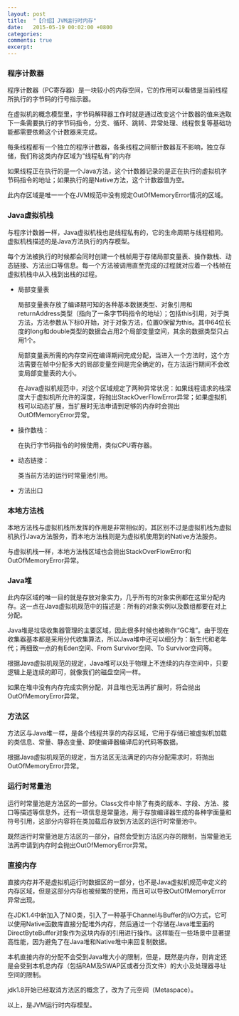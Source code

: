 ```yaml
---
layout: post
title:  "【介绍】JVM运行时内存"
date:   2015-05-19 00:02:00 +0800
categories: 
comments: true
excerpt: 
---
```


### 程序计数器

程序计数器（PC寄存器）是一块较小的内存空间，它的作用可以看做是当前线程所执行的字节码的行号指示器。

在虚拟机的概念模型里，字节码解释器工作时就是通过改变这个计数器的值来选取下一条需要执行的字节码指令，分支、循环、跳转、异常处理、线程恢复等基础功能都需要依赖这个计数器来完成。

每条线程都有一个独立的程序计数器，各条线程之间额计数器互不影响，独立存储，我们称这类内存区域为“线程私有”的内存

如果线程正在执行的是一个Java方法，这个计数器记录的是正在执行的虚拟机字节码指令的地址；如果执行的是Native方法，这个计数器值为空。

此内存区域是唯一一个在JVM规范中没有规定OutOfMemoryError情况的区域。

### Java虚拟机栈

与程序计数器一样，Java虚拟机栈也是线程私有的，它的生命周期与线程相同。虚拟机栈描述的是Java方法执行的内存模型。

每个方法被执行的时候都会同时创建一个栈帧用于存储局部变量表、操作数栈、动态链接、方法出口等信息。每一个方法被调用直至完成的过程就对应着一个栈帧在虚拟机栈中从入栈到出栈的过程。

- 局部变量表

  局部变量表存放了编译期可知的各种基本数据类型、对象引用和returnAddress类型（指向了一条字节码指令的地址）；包括this引用，对于类方法，方法参数从下标0开始，对于对象方法，位置0保留为this。其中64位长度的long和double类型的数据会占用2个局部变量空间，其余的数据类型只占用1个。

  局部变量表所需的内存空间在编译期间完成分配，当进入一个方法时，这个方法需要在帧中分配多大的局部变量空间是完全确定的，在方法运行期间不会改变局部变量表的大小。

  在Java虚拟机规范中，对这个区域规定了两种异常状况：如果线程请求的栈深度大于虚拟机所允许的深度，将抛出StackOverFlowError异常；如果虚拟机栈可以动态扩展，当扩展时无法申请到足够的内存时会抛出OutOfMemoryError异常。
  ​    

- 操作数栈：

  在执行字节码指令的时候使用，类似CPU寄存器。

- 动态链接：

  类当前方法的运行时常量池引用。

- 方法出口

### 本地方法栈

本地方法栈与虚拟机栈所发挥的作用是非常相似的，其区别不过是虚拟机栈为虚拟机执行Java方法服务，而本地方法栈则是为虚拟机使用到的Native方法服务。

与虚拟机栈一样，本地方法栈区域也会抛出StackOverFlowError和OutOfMemoryError异常。

### Java堆

此内存区域的唯一目的就是存放对象实力，几乎所有的对象实例都在这里分配内存。这一点在Java虚拟机规范中的描述是：所有的对象实例以及数组都要在对上分配。

Java堆是垃圾收集器管理的主要区域，因此很多时候也被称作“GC堆”。由于现在收集器基本都是采用分代收集算法，所以Java堆中还可以细分为：新生代和老年代；再细致一点的有Eden空间、From Survivor空间、To Survivor空间等。

根据Java虚拟机规范的规定，Java堆可以处于物理上不连续的内存空间中，只要逻辑上是连续的即可，就像我们的磁盘空间一样。

如果在堆中没有内存完成实例分配，并且堆也无法再扩展时，将会抛出OutOfMemoryError异常。

### 方法区

方法区与Java堆一样，是各个线程共享的内存区域，它用于存储已被虚拟机加载的类信息、常量、静态变量、即使编译器编译后的代码等数据。

根据Java虚拟机规范的规定，当方法区无法满足的内存分配需求时，将抛出OutOfMemoryError异常。

### 运行时常量池

运行时常量池是方法区的一部分。Class文件中除了有类的版本、字段、方法、接口等描述等信息外，还有一项信息是常量池，用于存放编译器生成的各种字面量和符号引用，这部分内容将在类加载后存放到方法区的运行时常量池中。

既然运行时常量池是方法区的一部分，自然会受到方法区内存的限制，当常量池无法再申请到内存时会抛出OutOfMemoryError异常。

### 直接内存

直接内存并不是虚拟机运行时数据区的一部分，也不是Java虚拟机规范中定义的内存区域，但是这部分内存也被频繁的使用，而且可以导致OutOfMemoryError异常出现。

在JDK1.4中新加入了NIO类，引入了一种基于Channel与Buffer的I/O方式，它可以使用Native函数库直接分配堆外内存，然后通过一个存储在Java堆里面的DirectByteBuffer对象作为这块内存的引用进行操作。这样能在一些场景中显著提高性能，因为避免了在Java堆和Native堆中来回复制数据。

本机直接内存的分配不会受到Java堆大小的限制，但是，既然是内存，则肯定还是会受到本机总内存（包括RAM及SWAP区或者分页文件）的大小及处理器寻址空间的限制。

jdk1.8开始已经取消方法区的概念了，改为了元空间（Metaspace）。

以上，是JVM运行时内存模型。